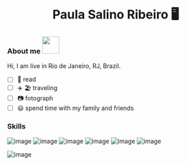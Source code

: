 <h1 align="center" >Paula Salino Ribeiro 🖥️</h1>

<h3>About me <img src="https://raw.githubusercontent.com/kaueMarques/kaueMarques/master/hi.gif" width="40px"></h3>
<p>Hi, I am live in Rio de Janeiro, RJ, Brazil.</p>

- [ ]  📖 read
- [ ]  ✈️ 🏖️ traveling
- [ ]  📷 fotograph 
- [ ] 😃 spend time with my family and friends

<h3>Skills</h3>

![image](https://img.shields.io/badge/HTML5-E34F26?style=for-the-badge&logo=html5&logoColor=white)
![image](https://img.shields.io/badge/CSS3-1572B6?style=for-the-badge&logo=css3&logoColor=white)
![image](https://img.shields.io/badge/JavaScript-323330?style=for-the-badge&logo=javascript&logoColor=F7DF1E)
![image](https://img.shields.io/badge/React-20232A?style=for-the-badge&logo=react&logoColor=61DAFB)
![image](https://img.shields.io/badge/Redux-593D88?style=for-the-badge&logo=redux&logoColor=white)
![image](https://img.shields.io/badge/Jest-C21325?style=for-the-badge&logo=jest&logoColor=white)


![image](https://github-readme-stats.vercel.app/api?username=PaulaSalinoRibeiro)
